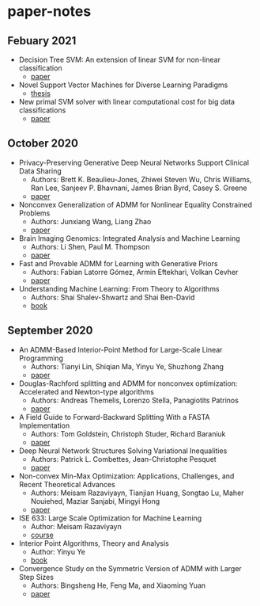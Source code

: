 # paper-notes

## Febuary 2021
 - Decision Tree SVM: An extension of linear SVM for non-linear classification
   - [paper](https://www.sciencedirect.com/science/article/pii/S0925231219314304)
 - Novel Support Vector Machines for Diverse Learning Paradigms
   - [thesis](https://scholarscompass.vcu.edu/cgi/viewcontent.cgi?article=6718&context=etd)
 - New primal SVM solver with linear computational cost for big data classifications
   - [paper](https://dl.acm.org/doi/abs/10.5555/3044805.3044949)

## October 2020
 - Privacy-Preserving Generative Deep Neural Networks Support Clinical Data Sharing
   - Authors: Brett K. Beaulieu-Jones, Zhiwei Steven Wu, Chris Williams, Ran Lee, Sanjeev P. Bhavnani, James Brian Byrd, Casey S. Greene
   - [paper](https://www.ahajournals.org/doi/epub/10.1161/CIRCOUTCOMES.118.005122)
 - Nonconvex Generalization of ADMM for Nonlinear Equality Constrained Problems
   - Authors: Junxiang Wang, Liang Zhao
   - [paper](https://arxiv.org/pdf/1705.03412.pdf)
 - Brain Imaging Genomics: Integrated Analysis and Machine Learning
   - Authors: Li Shen, Paul M. Thompson
   - [paper](https://ieeexplore.ieee.org/stamp/stamp.jsp?arnumber=8886705)
 - Fast and Provable ADMM for Learning with Generative Priors
   - Authors: Fabian Latorre Gómez, Armin Eftekhari, Volkan Cevher
   - [paper](https://arxiv.org/pdf/1907.03343.pdf)
 - Understanding Machine Learning: From Theory to Algorithms
   - Authors: Shai Shalev-Shwartz and Shai Ben-David
   - [book](https://www.cs.huji.ac.il/~shais/UnderstandingMachineLearning/understanding-machine-learning-theory-algorithms.pdf)

## September 2020
 - An ADMM-Based Interior-Point Method for Large-Scale Linear Programming
    - Authors: Tianyi Lin, Shiqian Ma, Yinyu Ye, Shuzhong Zhang 
    - [paper](https://arxiv.org/pdf/1805.12344.pdf)
 - Douglas-Rachford splitting and ADMM for nonconvex optimization: Accelerated and Newton-type algorithms
    - Authors: Andreas Themelis, Lorenzo Stella, Panagiotits Patrinos
    - [paper](https://arxiv.org/pdf/2005.10230.pdf)
 - A Field Guide to Forward-Backward Splitting With a FASTA Implementation
    - Authors: Tom Goldstein, Christoph Studer, Richard Baraniuk
    - [paper](https://arxiv.org/pdf/1411.3406.pdf)
 - Deep Neural Network Structures Solving Variational Inequalities
    - Authors: Patrick L. Combettes, Jean-Christophe Pesquet
    - [paper](https://arxiv.org/pdf/1808.07526.pdf)
 - Non-convex Min-Max Optimization: Applications, Challenges, and Recent Theoretical Advances
    - Authors: Meisam Razaviyayn, Tianjian Huang, Songtao Lu, Maher Nouiehed, Maziar Sanjabi, Mingyi Hong
    - [paper](https://arxiv.org/pdf/2006.08141.pdf)
 - ISE 633: Large Scale Optimization for Machine Learning
    - Author: Meisam Razaviyayn
    - [course](https://sites.usc.edu/razaviyayn/teaching)
 - Interior Point Algorithms, Theory and Analysis
    - Author: Yinyu Ye
    - [book](https://web.stanford.edu/~yyye/book.html)
 - Convergence Study on the Symmetric Version of ADMM with Larger Step Sizes
    - Authors: Bingsheng He, Feng Ma, and Xiaoming Yuan
    - [paper](https://doi.org/10.1137/15M1044448)
